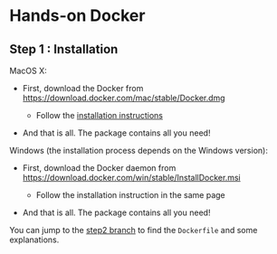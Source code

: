 # Hands-on Docker

## Step 1 : Installation

MacOS X:

* First, download the Docker from https://download.docker.com/mac/stable/Docker.dmg
  * Follow the [installation instructions](https://docs.docker.com/docker-for-mac/)
  
* And that is all. The package contains all you need!

Windows (the installation process depends on the Windows version):

* First, download the Docker daemon from https://download.docker.com/win/stable/InstallDocker.msi
  * Follow the installation instruction in the same page 

* And that is all. The package contains all you need!


You can jump to the [step2 branch](https://github.com/peppelin/hands-on-docker/tree/step2#step-2) to find the `Dockerfile` and some explanations.
